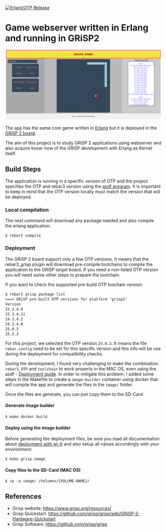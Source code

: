 [![Erlant/OTP Release](https://img.shields.io/badge/Erlang-OTP--25.0-green.svg)](https://github.com/erlang/otp/releases/tag/OTP-25.0)

# Game webserver written in Erlang and running in GRiSP2
![Erlgame](/doc/erlgame_snake.png)

The app has the same core game written in [Erlang](https://github.com/thiagoesteves/erlgame) but it is deployed in the [GRiSP 2 board](https://github.com/grisp/grisp/wiki/GRiSP-2-Hardware-Quickstart).

The aim of this project is to study GRiSP 2 applications using webserver and also acquire know-how of the GRiSP development with Erlang as Kernel itself.


## Build Steps

The application is running in a specific version of OTP and the project specifies the OTP and rebar3 version using the [asdf program](https://asdf-vm.com/guide/getting-started.html). It is important to keep in mind that the OTP version locally must match the version that will be deployed. 

### Local compilation
The next command will download any package needed and also compile the erlang application:
```
$ rebar3 compile
````

### Deployment
The GRiSP 2 board support only a few OTP versions. It means that the rebar3_grisp plugin will download pre-compile toolchains to compile the application to the GRiSP target board. If you need a non-listed OTP version you will need some other steps to prepare the toolchain.

If you want to check the supported pre-build OTP toochain version:
```
$ rebar3 grisp package list         
===> GRiSP pre-built OTP versions for platform 'grisp2'
Version
23.3.4.9
23.3.4.11
24.3.4.2
24.3.4.8
25.0.3
25.2.3
````
For this project, we selected the OTP version `25.0.3`. It means the file `rebar.config` need to be set for this specific version and this info will be use during the deployment for compatibility checks.

During the development, I found very challenging to make the combination: `rebar3`, `OTP` and `toolchain` to work properly in the MAC OS, even using the asdf - [Deployment guide](https://github.com/grisp/grisp/wiki/Deploying-a-GRiSP-Application). In order to mitigate this problem, I added some steps in the Makefile to create a `image-builder` container using docker that will compile the app and generate the files in the `image/` folder.

Once the files are generate, you can just copy them to the SD-Card

#### Generate image builder
```
$ make docker.build
````
#### Deploy using the image builder
Before generating the deployment files, be sure you read all documentation about [deployment with wi-fi](https://github.com/grisp/grisp/wiki/Connecting-over-WiFI-and-Ethernet) and also setup all values accordingly with your environment:
```
$ make grisp.image
````
#### Copy files to the SD-Card (MAC OS)
```
$ cp -a image/ /Volumes/{VOLUME-NAME}/
````

## References

  * Grisp website: https://www.grisp.org/resources/
  * Grisp Quickstart: https://github.com/grisp/grisp/wiki/GRiSP-2-Hardware-Quickstart
  * Grisp Software: https://github.com/grisp/grisp